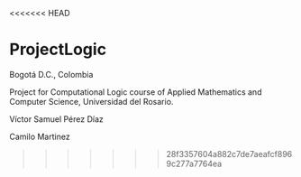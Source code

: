 <<<<<<< HEAD
# ProjectLogic

Bogotá D.C., Colombia

Project for Computational Logic course of Applied Mathematics and Computer Science, Universidad del Rosario.

Víctor Samuel Pérez Díaz

Camilo Martinez

>>>>>>> 28f3357604a882c7de7aeafcf8969c277a7764ea

